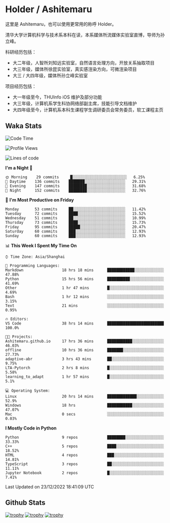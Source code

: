 # Holder / Ashitemaru

这里是 Ashitemaru，也可以使用更常用的称呼 Holder。

清华大学计算机科学与技术系本科在读，本系媒体所流媒体实验室直博，导师为孙立峰。

科研经历包括：

- 大二年级，人智所刘知远实验室，自然语言处理方向，开放关系抽取项目
- 大三年级，媒体所徐昆实验室，真实感渲染方向，可微渲染项目
- 大三 / 大四年级，媒体所孙立峰实验室

项目经历包括：

- 大一年级至今，THUInfo iOS 维护及部分功能
- 大三年级，计算机系学生科协网络部副主席，技能引导文档维护
- 大四年级至今，计算机系本科生课程学生调研委员会常务委员，软工课程主页

## Waka Stats

<!--START_SECTION:waka-->
![Code Time](http://img.shields.io/badge/Code%20Time-356%20hrs%202%20mins-blue)

![Profile Views](http://img.shields.io/badge/Profile%20Views-1-blue)

![Lines of code](https://img.shields.io/badge/From%20Hello%20World%20I%27ve%20Written-329%20Thousand%20lines%20of%20code-blue)

**I'm a Night 🦉** 

```text
🌞 Morning    29 commits     █░░░░░░░░░░░░░░░░░░░░░░░░   6.25% 
🌆 Daytime    136 commits    ███████░░░░░░░░░░░░░░░░░░   29.31% 
🌃 Evening    147 commits    ████████░░░░░░░░░░░░░░░░░   31.68% 
🌙 Night      152 commits    ████████░░░░░░░░░░░░░░░░░   32.76%

```
📅 **I'm Most Productive on Friday** 

```text
Monday       53 commits     ██░░░░░░░░░░░░░░░░░░░░░░░   11.42% 
Tuesday      72 commits     ████░░░░░░░░░░░░░░░░░░░░░   15.52% 
Wednesday    51 commits     ██░░░░░░░░░░░░░░░░░░░░░░░   10.99% 
Thursday     73 commits     ████░░░░░░░░░░░░░░░░░░░░░   15.73% 
Friday       95 commits     █████░░░░░░░░░░░░░░░░░░░░   20.47% 
Saturday     60 commits     ███░░░░░░░░░░░░░░░░░░░░░░   12.93% 
Sunday       60 commits     ███░░░░░░░░░░░░░░░░░░░░░░   12.93%

```


📊 **This Week I Spent My Time On** 

```text
⌚︎ Time Zone: Asia/Shanghai

💬 Programming Languages: 
Markdown                 18 hrs 18 mins      ████████████░░░░░░░░░░░░░   47.88% 
Python                   15 hrs 56 mins      ██████████░░░░░░░░░░░░░░░   41.69% 
Other                    1 hr 47 mins        █░░░░░░░░░░░░░░░░░░░░░░░░   4.69% 
Bash                     1 hr 12 mins        ░░░░░░░░░░░░░░░░░░░░░░░░░   3.15% 
Text                     21 mins             ░░░░░░░░░░░░░░░░░░░░░░░░░   0.95%

🔥 Editors: 
VS Code                  38 hrs 14 mins      █████████████████████████   100.0%

🐱‍💻 Projects: 
Ashitemaru.github.io     17 hrs 36 mins      ███████████░░░░░░░░░░░░░░   46.03% 
offline                  10 hrs 36 mins      ███████░░░░░░░░░░░░░░░░░░   27.73% 
adaptive-abr             3 hrs 43 mins       ██░░░░░░░░░░░░░░░░░░░░░░░   9.75% 
LTA-Pytorch              2 hrs 8 mins        █░░░░░░░░░░░░░░░░░░░░░░░░   5.58% 
learning_to_adapt        1 hr 57 mins        █░░░░░░░░░░░░░░░░░░░░░░░░   5.1%

💻 Operating System: 
Linux                    20 hrs 14 mins      █████████████░░░░░░░░░░░░   52.9% 
Windows                  18 hrs              ███████████░░░░░░░░░░░░░░   47.07% 
Mac                      0 secs              ░░░░░░░░░░░░░░░░░░░░░░░░░   0.03%

```

**I Mostly Code in Python** 

```text
Python                   9 repos             ████████░░░░░░░░░░░░░░░░░   33.33% 
C++                      5 repos             ████░░░░░░░░░░░░░░░░░░░░░   18.52% 
HTML                     4 repos             ███░░░░░░░░░░░░░░░░░░░░░░   14.81% 
TypeScript               3 repos             ██░░░░░░░░░░░░░░░░░░░░░░░   11.11% 
Jupyter Notebook         2 repos             █░░░░░░░░░░░░░░░░░░░░░░░░   7.41%

```



 Last Updated on 23/12/2022 18:41:09 UTC
<!--END_SECTION:waka-->

## Github Stats

[![trophy](https://github-profile-trophy.vercel.app/?username=Ashitemaru&column=7)](https://github.com/Ashitemaru)
[![trophy](https://github-readme-stats.vercel.app/api?username=Ashitemaru&show_icons=true&include_all_commits=true)](https://github.com/Ashitemaru)
[![trophy](https://github-readme-stats.vercel.app/api/top-langs/?username=Ashitemaru&layout=compact)](https://github.com/Ashitemaru)

<!--
**Ashitemaru/Ashitemaru** is a ✨ _special_ ✨ repository because its `README.md` (this file) appears on your GitHub profile.

Here are some ideas to get you started:

- 🔭 I’m currently working on ...
- 🌱 I’m currently learning ...
- 👯 I’m looking to collaborate on ...
- 🤔 I’m looking for help with ...
- 💬 Ask me about ...
- 📫 How to reach me: ...
- 😄 Pronouns: ...
- ⚡ Fun fact: ...
-->
